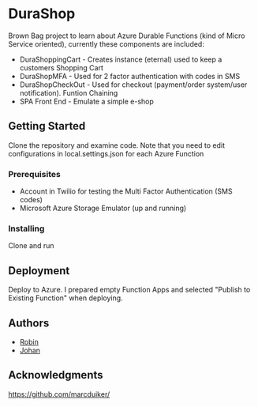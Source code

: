 # DuraShop

Brown Bag project to learn about Azure Durable Functions (kind of Micro Service oriented), currently these components are included:
* DuraShoppingCart - Creates instance (eternal) used to keep a customers Shopping Cart
* DuraShopMFA - Used for 2 factor authentication with codes in SMS
* DuraShopCheckOut - Used for checkout (payment/order system/user notification). Funtion Chaining
* SPA Front End - Emulate a simple e-shop

## Getting Started

Clone the repository and examine code. Note that you need to edit configurations in local.settings.json for each Azure Function
### Prerequisites

* Account in Twilio for testing the Multi Factor Authentication (SMS codes)
* Microsoft Azure Storage Emulator (up and running)
### Installing

Clone and run

## Deployment

Deploy to Azure. I prepared empty Function Apps and selected "Publish to Existing Function" when deploying.

## Authors

* [Robin](https://github.com/RobinNord)
* [Johan](https://github.com/jedjohan)

## Acknowledgments

https://github.com/marcduiker/
